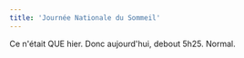 ```yaml
---
title: 'Journée Nationale du Sommeil'
---
```


Ce n'était QUE hier. Donc aujourd'hui, debout 5h25. Normal.
